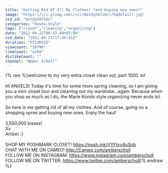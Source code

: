 ```yaml
---
title: "Getting Rid Of All My Clothes! *and buying new ones*"
image: "https:\/\/i.ytimg.com\/vi\/Hatdyh07sUc\/hqdefault.jpg"
vid_id: "Hatdyh07sUc"
categories: "Howto-Style"
tags: ["closet","cleaning","organizing"]
date: "2022-04-22T00:52:49+03:00"
vid_date: "2022-04-21T17:49:41Z"
duration: "PT13M33S"
viewcount: "39796"
likeCount: "4398"
dislikeCount: ""
channel: "Amber Scholl"
---
```

{% raw %}welcome to my very extra closet clean out,  part 1000. lol<br /><br />HI ANGELS! Today it's time for some more spring cleaning, so I am giving you a mini closet tour and cleaning out my wardrobe...again. Because when you shop as much as I do, the Marie Kondo style organizing never ends lol.<br /><br />So here is me getting rid of all my clothes. And of course, going on a shopping spree and buying new ones. Enjoy the haul! <br /><br />3,550,000 kisses!<br />Xx<br />Amber :)<br /><br />SHOP MY POSHMARK CLOSET! <a rel="nofollow" target="blank" href="https://posh.mk/VYFtxy4uSob">https://posh.mk/VYFtxy4uSob</a><br />CHAT WITH ME ON CAMEO! <a rel="nofollow" target="blank" href="http://Cameo.com/amberscholl">http://Cameo.com/amberscholl</a><br />FOLLOW ME ON INSTAGRAM: <a rel="nofollow" target="blank" href="https://www.instagram.com/amberscholl">https://www.instagram.com/amberscholl</a><br />FOLLOW ME ON TWITTER: <a rel="nofollow" target="blank" href="https://www.twitter.com/amberscholl">https://www.twitter.com/amberscholl</a>{% endraw %}
